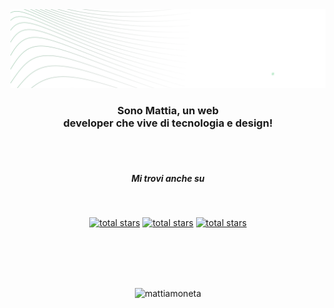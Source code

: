 <!-- HEADING -->
<div align="center">
  <a href="https://github.com/mattiamoneta">
    <img src="https://github.com/mattiamoneta/mattiamoneta/blob/main/github-cover.png" alt="Logo">
  </a>

  <h3 align="center">Sono Mattia, un web  <br/> developer che vive di tecnologia e design!</h3>
  <br/>
    <br/>
  <h5 align="center">Mi trovi anche su</h5>
  <br/>
  <p align="center">
    <a href="https://mattiamoneta.it/">
        <img alt="total stars" title="My Website" src="https://custom-icon-badges.demolab.com/badge/Website-0C0C0C?style=for-the-badge&logoColor=black&logo=mattiamoneta"/></a>
    <a href="https://www.linkedin.com/in/mattiamoneta">
        <img alt="total stars" title="LinkedIn" src="https://custom-icon-badges.demolab.com/badge/LinkedIn-1669bd?style=for-the-badge&logoColor=white&logo=linkedin"/></a>
    <a href="https://www.behance.net/mattiamoneta">
        <img alt="total stars" title="Behance" src="https://custom-icon-badges.demolab.com/badge/Behance-095ef8?style=for-the-badge&logoColor=white&logo=behance"/></a>
  </p>

<br/>
<br/>
<br/>
<br/>


<!-- COUNTER VISITE -->
<p align="center"> <img src="https://komarev.com/ghpvc/?username=mattiamoneta&label=Profile%20views&color=0e75b6&style=flat" alt="mattiamoneta" /> </p>
<br />
<br />

